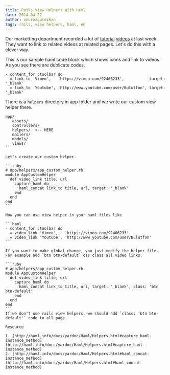 ```yaml
---
title: Rails View Helpers With Haml
date: 2014-04-22
author: onurozgurozkan
tags: rails, view helpers, haml, en
---
```


Our marketting department recorded a lot of [tutorial](http://www.youtube.com/user/Bulutfon) [videos](https://vimeo.com/bulutfon) at last week. They want to link to related videos at related pages. Let's do this with a clever way.

This is our sample haml code block which shows icons and link to videos. As you see there are dublicate codes.

```haml
- content_for :toolbar do
  = link_to 'Vimeo',   'https://vimeo.com/92406233',           target: '_blank'
  = link_to 'Youtube', 'http://www.youtube.com/user/Bulutfon', target: '_blank'
```

There is a `helpers` directory in app folder and we write our custom view helper there.


````
app/
   assets/
   controllers/
   helpers/  <-- HERE
   mailers/
   models/
   views/
```

Let's create our custom helper.

```ruby
# app/helpers/app_custom_helper.rb
module AppCustomHelper 
  def video_link title, url
    capture_haml do
      haml_concat link_to title, url, target: '_blank'
    end
  end
end
```

Now you can use view helper in your haml files like

```haml
- content_for :toolbar do
  = video_link 'Vimeo',   'https://vimeo.com/92406233'
  = video_link 'Youtube', 'http://www.youtube.com/user/Bulutfon'
```

If you want to make global change, you just modify the helper file. For example add `btn btn-default` css class all video links.

```ruby
# app/helpers/app_custom_helper.rb
module AppCustomHelper 
  def video_link title, url
    capture_haml do
      haml_concat link_to title, url, target: '_blank', class: 'btn btn-default'
    end
  end
end
```
If we don't use rails view helpers, we should add `class: 'btn btn-default'` code to all page.

Resource

1. [http://haml.info/docs/yardoc/Haml/Helpers.html#capture_haml-instance_method](http://haml.info/docs/yardoc/Haml/Helpers.html#capture_haml-instance_method)
2. [http://haml.info/docs/yardoc/Haml/Helpers.html#haml_concat-instance_method](http://haml.info/docs/yardoc/Haml/Helpers.html#haml_concat-instance_method)